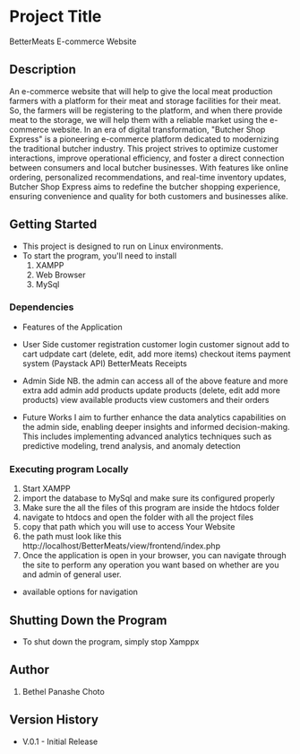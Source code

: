 # Project Title

BetterMeats E-commerce Website 

## Description

An e-commerce website that will help to give the local meat production farmers with a platform for their meat and storage facilities for their meat. So, the farmers will be registering to the platform, and when there provide meat to the storage, we will help them with a reliable market using the e-commerce website.
In an era of digital transformation, "Butcher Shop Express" is a pioneering e-commerce platform dedicated to modernizing the traditional butcher industry. This project strives to optimize customer interactions, improve operational efficiency, and foster a direct connection between consumers and local butcher businesses. With features like online ordering, personalized recommendations, and real-time inventory updates, Butcher Shop Express aims to redefine the butcher shopping experience, ensuring convenience and quality for both customers and businesses alike.

## Getting Started
* This project is designed to run on Linux environments.
* To start the program, you'll need to install 
    1. XAMPP
    2. Web Browser
    3. MySql

### Dependencies
* Features of the Application
* User Side
  customer registration
  customer login
  customer signout
  add to cart
  udpdate cart (delete, edit, add more items)
  checkout items
  payment system (Paystack API)
  BetterMeats Receipts
* Admin Side
  NB. the admin can access all of the above feature and more extra
  add admin
  add products
  update products (delete, edit add more products)
  view available products
  view customers and their orders
  
  
* Future Works
 I aim to further enhance the data analytics capabilities on the admin side, enabling deeper insights and informed decision-making. This includes implementing advanced analytics techniques such as predictive modeling, trend analysis, and anomaly detection

### Executing program Locally
1. Start XAMPP
2. import the database to MySql and make sure its configured properly
4. Make sure the all the files of this program are inside the htdocs folder
5. navigate to htdocs and open the folder with all the project files
6. copy that path  which you will use to access Your Website
7. the path must look like this http://localhost/BetterMeats/view/frontend/index.php
8. Once the application is open in your browser, you can navigate through the site to perform any operation you want based on whether are you and admin of general user.
* available options for navigation
  

## Shutting Down the Program
* To shut down the program, simply stop Xamppx
  
## Author
1. Bethel Panashe Choto

## Version History
* V.0.1 - Initial Release
